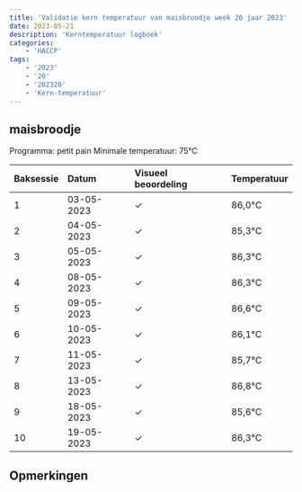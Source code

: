 ```yaml
---
title: 'Validatie kern temperatuur van maisbroodje week 20 jaar 2023'
date: 2023-05-21
description: 'Kerntemperatuur logboek'
categories:
    - 'HACCP'
tags:
    - '2023'
    - '20'
    - '202320'
    - 'Kern-temperatuur'
---
```


## maisbroodje

Programma: petit pain
Minimale temperatuur: 75°C

| Baksessie | Datum | Visueel beoordeling | Temperatuur |
|:---|:---|:---|:---|
| 1 | 03-05-2023 | &check; | 86,0°C |
| 2 | 04-05-2023 | &check; | 85,3°C |
| 3 | 05-05-2023 | &check; | 86,3°C |
| 4 | 08-05-2023 | &check; | 86,3°C |
| 5 | 09-05-2023 | &check; | 86,6°C |
| 6 | 10-05-2023 | &check; | 86,1°C |
| 7 | 11-05-2023 | &check; | 85,7°C |
| 8 | 13-05-2023 | &check; | 86,8°C |
| 9 | 18-05-2023 | &check; | 85,6°C |
| 10 | 19-05-2023 | &check; | 86,3°C |

## Opmerkingen


